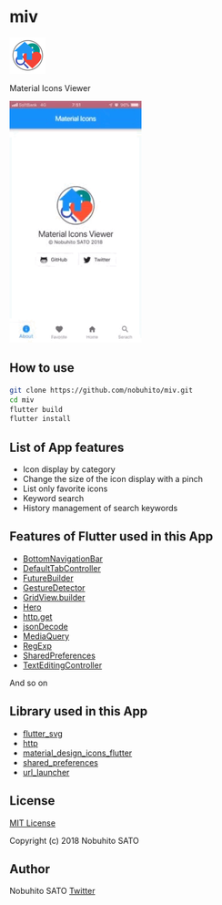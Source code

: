 # miv

![icon](doc/img/logo.64.png)

Material Icons Viewer

![screen](doc/img/screen.gif)

## How to use

```sh
git clone https://github.com/nobuhito/miv.git
cd miv
flutter build
flutter install
```

## List of App features

* Icon display by category
* Change the size of the icon display with a pinch
* List only favorite icons
* Keyword search
* History management of search keywords

## Features of Flutter used in this App

* [BottomNavigationBar](https://docs.flutter.io/flutter/material/BottomNavigationBar-class.html)
* [DefaultTabController](https://docs.flutter.io/flutter/material/DefaultTabController-class.html)
* [FutureBuilder](https://docs.flutter.io/flutter/widgets/FutureBuilder-class.html)
* [GestureDetector](https://docs.flutter.io/flutter/widgets/GestureDetector-class.html)
* [GridView.builder](https://docs.flutter.io/flutter/widgets/GridView/GridView.builder.html)
* [Hero](https://docs.flutter.io/flutter/widgets/Hero-class.html)
* [http.get](https://pub.dartlang.org/packages/http)
* [jsonDecode](https://api.dartlang.org/stable/2.1.0/dart-convert/jsonDecode.html)
* [MediaQuery](https://docs.flutter.io/flutter/widgets/MediaQuery-class.html)
* [RegExp](https://docs.flutter.io/flutter/dart-core/RegExp-class.html)
* [SharedPreferences](https://pub.dartlang.org/packages/shared_preferences)
* [TextEditingController](https://flutter.io/docs/cookbook/forms/text-field-changes)

And so on

## Library used in this App

* [flutter_svg](https://pub.dartlang.org/packages/flutter_svg)
* [http](https://pub.dartlang.org/packages/http)
* [material_design_icons_flutter](https://pub.dartlang.org/packages/material_design_icons_flutter)
* [shared_preferences](https://pub.dartlang.org/packages/shared_preferences)
* [url_launcher](https://pub.dartlang.org/packages/url_launcher)

## License

[MIT License](LICENSE)

Copyright (c) 2018 Nobuhito SATO

## Author

Nobuhito SATO [Twitter](https://twitter.com/nobuhito/)